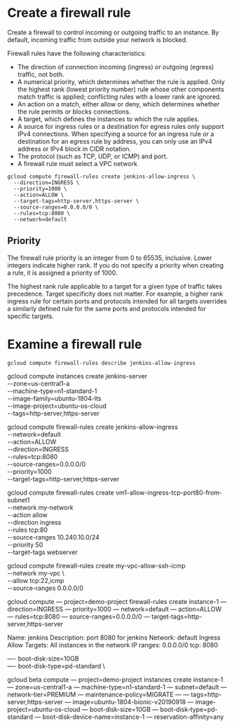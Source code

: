 # Create a firewall rule

Create a firewall to control incoming or outgoing traffic to an instance. By default, incoming traffic from outside your network is blocked.

Firewall rules have the following characteristics:
* The direction of connection incoming (ingress) or outgoing (egress) traffic, not both.
* ️A numerical priority, which determines whether the rule is applied. Only the highest rank (lowest priority number) rule whose other components match traffic is applied; conflicting rules with a lower rank are ignored.
* An action on a match, either allow or deny, which determines whether the rule permits or blocks connections.
* A target, which defines the instances to which the rule applies.
* ️A source for ingress rules or a destination for egress rules only support IPv4 connections. When specifying a source for an ingress rule or a destination for an egress rule by address, you can only use an IPv4 address or IPv4 block in CIDR notation.
* The protocol (such as TCP, UDP, or ICMP) and port.
* A firewall rule must select a VPC network

```
gcloud compute firewall-rules create jenkins-allow-ingress \
  --direction=INGRESS \
  --priority=1000 \
  --action=ALLOW \
  --target-tags=http-server,https-server \
  --source-ranges=0.0.0.0/0 \
  --rules=tcp:8080 \
  --network=default
```

## Priority
The firewall rule priority is an integer from 0 to 65535, inclusive. Lower integers indicate higher rank. If you do not specify a priority when creating a rule, it is assigned a priority of 1000.

The highest rank rule applicable to a target for a given type of traffic takes precedence. Target specificity does not matter. For example, a higher rank ingress rule for certain ports and protocols intended for all targets overrides a similarly defined rule for the same ports and protocols intended for specific targets.

# Examine a firewall rule
```
gcloud compute firewall-rules describe jenkins-allow-ingress
```







gcloud compute instances create jenkins-server \
  --zone=us-central1-a \
  --machine-type=n1-standard-1 \
  --image-family=ubuntu-1804-lts \
  --image-project=ubuntu-os-cloud \
  --tags=http-server,https-server

gcloud compute firewall-rules create jenkins-allow-ingress \
  --network=default \
  --action=ALLOW \
  --direction=INGRESS \
  --rules=tcp:8080 \
  --source-ranges=0.0.0.0/0 \
  --priority=1000 \
  --target-tags=http-server,https-server

  gcloud compute firewall-rules create vm1-allow-ingress-tcp-port80-from-subnet1 \
      --network my-network \
      --action allow \
      --direction ingress \
      --rules tcp:80 \
      --source-ranges 10.240.10.0/24 \
      --priority 50 \
      --target-tags webserver

gcloud compute firewall-rules create my-vpc-allow-ssh-icmp \
  --network my-vpc \  
  --allow tcp:22,icmp \
  --source-ranges 0.0.0.0/0

gcloud compute — project=demo-project firewall-rules create instance-1 — direction=INGRESS — priority=1000 — network=default — action=ALLOW — rules=tcp:8080 — source-ranges=0.0.0.0/0 — target-tags=http-server,https-server

  Name: jenkins
  Description: port 8080 for jenkins
  Network: default
  Ingress
  Allow
  Targets: All instances in the network
  IP ranges: 0.0.0.0/0
  tcp: 8080

  —- boot-disk-size=10GB \
  —- boot-disk-type=pd-standard \


  gcloud beta compute — project=demo-project instances create instance-1
   — zone=us-central1-a
   — machine-type=n1-standard-1
   — subnet=default — network-tier=PREMIUM
   — maintenance-policy=MIGRATE —
   — tags=http-server,https-server
   — image=ubuntu-1804-bionic-v20190918 — image-project=ubuntu-os-cloud
   — boot-disk-size=10GB
   — boot-disk-type=pd-standard
   — boot-disk-device-name=instance-1
   — reservation-affinity=any
